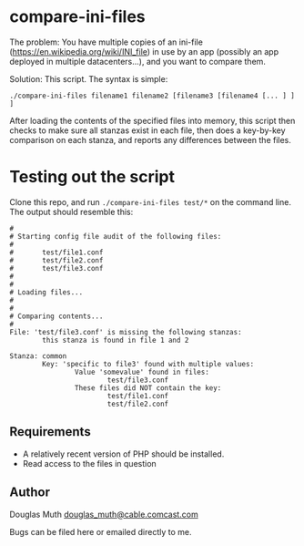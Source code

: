 # compare-ini-files

The problem: You have multiple copies of an ini-file (https://en.wikipedia.org/wiki/INI_file) 
in use by an app (possibly an app deployed in multiple datacenters...), and you want to compare them.


Solution: This script.  The syntax is simple: 
```
./compare-ini-files filename1 filename2 [filename3 [filename4 [... ] ] ]
```


After loading the contents of the specified files into memory, this script
then checks to make sure all stanzas exist in each file, then does a key-by-key
comparison on each stanza, and reports any differences between the files.

# Testing out the script

Clone this repo, and run `./compare-ini-files test/*` on the command line.
The output should resemble this:

```
#
# Starting config file audit of the following files:
#
#       test/file1.conf
#       test/file2.conf
#       test/file3.conf
#
#
# Loading files...
#
#
# Comparing contents...
#
File: 'test/file3.conf' is missing the following stanzas:
        this stanza is found in file 1 and 2

Stanza: common
        Key: 'specific to file3' found with multiple values:
                Value 'somevalue' found in files:
                        test/file3.conf
                These files did NOT contain the key:
                        test/file1.conf
                        test/file2.conf

```


## Requirements

- A relatively recent version of PHP should be installed.
- Read access to the files in question


## Author
<a name="author"></a>

Douglas Muth <douglas_muth@cable.comcast.com>

Bugs can be filed here or emailed directly to me.




